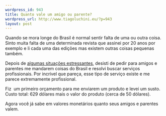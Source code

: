 ```yaml
--- 
wordpress_id: 943
title: Quanto vale um amigo ou parente?
wordpress_url: http://www.tiagoluchini.eu/?p=943
layout: post
---
```

Quando se mora longe do Brasil é normal sentir falta de uma ou outra coisa. Sinto muita falta de uma determinada revista que assinei por 20 anos por exemplo e li cada uma das edições mas existem outras coisas pequenas também.

Depois de <a href="http://www.tiagoluchini.eu/2008/02/18/assim-comeca-a-corrupcao/" target="_self">algumas situações estressantes</a>, desisti de pedir para amigos e parentes me mandarem coisas do Brasil e resolvi buscar serviços profissionais. Por incrível que pareça, esse tipo de serviço existe e me parece extremamente profissional.

Fiz  um primeiro orçamento para me enviarem um produto e levei um susto. Custo total: 629 dólares mais o valor do produto (cerca de 50 dólares).

Agora você já sabe em valores monetários quanto seus amigos e parentes valem.

